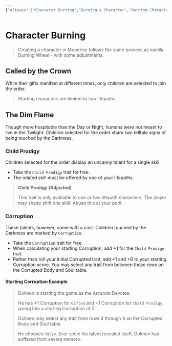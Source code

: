 ```yaml
---
{"aliases":["Character Burning","Burning a Character","Burning Characters"],"date-created":"2023-11-29T12:38","date-modified":"2024-01-28T21:43","dg-publish":true,"tags":["moonrise"],"title":"Character Burning","dg-path":"moonrise/character burning.md","permalink":"/moonrise/character-burning/","dgPassFrontmatter":true}
---
```



# Character Burning

> Creating a character in Moonrise follows the same process as vanilla Burning Wheel - with some adjustments.

## Called by the Crown

While their gifts manifest at different times, only children are selected to join the order.

> Starting characters are limited to two lifepaths.

## The Dim Flame

Though more hospitable than the Day or Night, humans were not meant to live in the Twilight. Children selected for the order share two telltale signs of being touched by the Darkness.

### Child Prodigy

Children selected for the order display an uncanny talent for a single skill.

- Take the `Child Prodigy` trait for free.
- The related skill must be offered by one of your lifepaths.

> **Child Prodigy (Adjusted)** 
> 
> This trait is only available to one or two lifepath characters. The player may shade shift one skill. Abuse this at your peril.

### Corruption

These talents, however, come with a cost. Children touched by the Darkness are marked by `Corruption`.

- Take the `Corruption` trait for free.
- When calculating your starting Corruption, add +1 for the `Child Prodigy` trait.
- Rather than roll your initial Corrupted trait, add +1 and +6 to your starting Corruption score. You may select any trait from between those rows on the Corrupted Body and Soul table.

#### Starting Corruption Example

> Dolmen is starting the game as the Arcande Devotee.
> 
> He has +1 Corruption for `Gifted` and +1 Corruption for `Child Prodigy`, giving him a starting Corruption of 2.
> 
> Dolmen may select any trait from rows 3 through 8 on the Corrupted Body and Soul table.
> 
> He chooses `Palsy`. Ever since his talent revealed itself, Dolmen has suffered from severe tremors.
